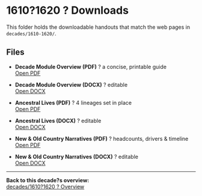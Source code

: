 ﻿# 1610?1620 ? Downloads

This folder holds the downloadable handouts that match the web pages in  
`decades/1610-1620/`.

## Files

- **Decade Module Overview (PDF)** ? a concise, printable guide  
  [Open PDF](./1610-1620-Decade-Module-Overview.pdf)

- **Decade Module Overview (DOCX)** ? editable  
  [Open DOCX](./1610-1620-Decade-Module-Overview.docx)

- **Ancestral Lives (PDF)** ? 4 lineages set in place  
  [Open PDF](./1610-1620-Ancestral-Lives.pdf)

- **Ancestral Lives (DOCX)** ? editable  
  [Open DOCX](./1610-1620-Ancestral-Lives.docx)

- **New & Old Country Narratives (PDF)** ? headcounts, drivers & timeline  
  [Open PDF](./1610-1620-New-and-Old-Country-Narratives.pdf)

- **New & Old Country Narratives (DOCX)** ? editable  
  [Open DOCX](./1610-1620-New-and-Old-Country-Narratives.docx)

---

**Back to this decade?s overview:**  
[decades/1610?1620 ? Overview](../../../decades/1610-1620/1610-1620.md)

